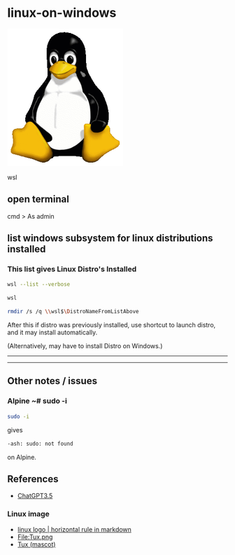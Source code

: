 # linux-on-windows

![Tux, the Linux mascot](/assets/images/tux.png)

wsl

## open terminal

cmd > As admin

## list windows subsystem for linux distributions installed

### This list gives Linux Distro's Installed

``` bash
wsl --list --verbose
```

``` bash
wsl
```

``` bash
rmdir /s /q \\wsl$\DistroNameFromListAbove
```

After this if distro was previously installed,
use shortcut to launch distro,
and it may install automatically.

(Alternatively, may have to install Distro on Windows.)

____
____

## Other notes / issues

### Alpine ~# sudo -i

``` bash
sudo -i
```

gives 

``` bash
-ash: sudo: not found
```

on Alpine.

## References

- [ChatGPT3.5](https://chat.openai.com/chat)

### Linux image

- [linux logo | horizontal rule in markdown](https://www.markdownguide.org/basic-syntax/)
- [File:Tux.png](https://en.wikipedia.org/wiki/File:Tux.png)
- [Tux (mascot)](https://en.wikipedia.org/wiki/Tux_%28mascot%29)
